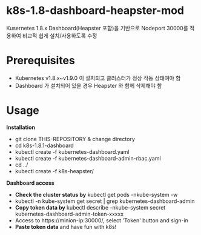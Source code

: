 # k8s-1.8-dashboard-heapster-mod

Kusernetes 1.8.x Dashboard(Heapster 포함)을 기반으로 Nodeport 30000를 적용하여 비교적 쉽게 설치/사용하도록 수정

# Prerequisites

* Kubernetes v1.8.x~v1.9.0 이 설치되고 클러스터가 정상 작동 상태여야 함
* Dashboard 가 설치되어 있을 경우 Heapster 와 함께 삭제해야 함

# Usage

**Installation**

* git clone THIS-REPOSITORY & change directory
* cd k8s-1.8.1-dashboard
* kubectl create -f kubernetes-dashboard.yaml
* kubectl create -f kubernetes-dashboard-admin-rbac.yaml
* cd ../
* kubectl create -f k8s-heapster/

**Dashboard access**

* **Check the cluster status by** kubectl get pods -nkube-system -w
* kubectl -n kube-system get secret | grep kubernetes-dashboard-admin
* **Copy token data by** kubectl describe -nkube-system secret kubernetes-dashboard-admin-token-xxxxx
* Access to https://minion-ip:30000/, select 'Token' button and sign-in
* **Paste token data** and have fun with k8s!
